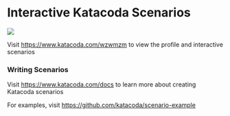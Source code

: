 # Interactive Katacoda Scenarios

[![](http://shields.katacoda.com/katacoda/wzwmzm/count.svg)](https://www.katacoda.com/wzwmzm "Get your profile on Katacoda.com")

Visit https://www.katacoda.com/wzwmzm to view the profile and interactive scenarios

### Writing Scenarios
Visit https://www.katacoda.com/docs to learn more about creating Katacoda scenarios

For examples, visit https://github.com/katacoda/scenario-example
